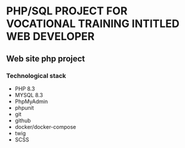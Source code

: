 # PHP/SQL PROJECT FOR VOCATIONAL TRAINING INTITLED WEB DEVELOPER

## Web site php project

### Technological stack

- PHP 8.3
- MYSQL 8.3
- PhpMyAdmin
- phpunit
- git
- github
- docker/docker-compose
- twig
- SCSS

